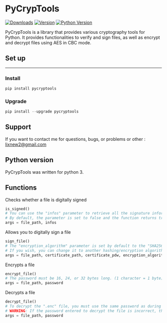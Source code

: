 # PyCrypTools

[![Downloads](https://static.pepy.tech/badge/PyCrypTools)](https://pepy.tech/projects/PyCrypTools)
[![Version](https://img.shields.io/pypi/v/PyCrypTools)](https://pypi.org/project/PyCrypTools/)
[![Python Version](https://img.shields.io/pypi/pyversions/PyCrypTools)](https://pypi.org/project/PyCrypTools/)

PyCrypTools is a library that provides various cryptography tools for Python.
It provides functionalities to verify and sign files, as well as encrypt and decrypt files using AES in CBC mode.

## Set up
----
### Install

~~~python
pip install pycryptools
~~~

### Upgrade
~~~~python
pip install --upgrade pycryptools
~~~~

## Support

If you want to contact me for questions, bugs, or problems or other : lixnew2@gmail.com

## Python version

PyCrypTools was written for python 3.

## Functions

Checks whether a file is digitally signed
~~~python
is_signed()
# You can use the "infos" parameter to retrieve all the signature information of the file.
# By default, the parameter is set to false and the function returns true or false if the file is signed.
args = file_path, infos
~~~


Allows you to digitally sign a file
~~~python
sign_file()
# The "encryption_algorithm" parameter is set by default to the "SHA256" algorithm.
# If you wish, you can change it to another hashing/encryption algorithm.
args = file_path, certificate_path, certificate_pdw, encryption_algorithm
~~~


Encrypts a file
~~~python
encrypt_file()
# The password must be 16, 24, or 32 bytes long. (1 character = 1 byte)
args = file_path, password
~~~


Decrypts a file
~~~python
decrypt_file()
# To decrypt the ".enc" file, you must use the same password as during encryption.
# WARNING: If the password entered to decrypt the file is incorrect, the data in your file will be altered and it will be permanently unreadable.
args = file_path, password
~~~